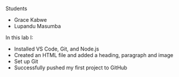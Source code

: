 Students
- Grace Kabwe
- Lupandu Masumba

In this lab I:
- Installed VS Code, Git, and Node.js 
- Created an HTML file and added a heading, paragraph and image
- Set up Git
- Successfully pushed my first project to GitHub 
